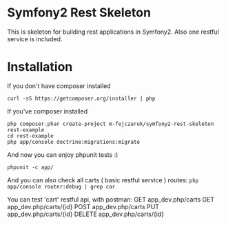 Symfony2 Rest Skeleton
========================
This is skeleton for building rest applications in Symfony2. Also one restful service is included.

Installation
========================
If you don't have composer installed
```
curl -sS https://getcomposer.org/installer | php
```
If you've composer installed

```
php composer.phar create-project m-fejczaruk/symfony2-rest-skeleton rest-example
cd rest-example
php app/console doctrine:migrations:migrate
```

And now you can enjoy phpunit tests :)

```
phpunit -c app/
```
And you can also check all carts ( basic restful service ) routes: ```php app/console router:debug | grep car```

You can test 'cart' restful api, with postman:
GET app_dev.php/carts
GET app_dev.php/carts/{id}
POST app_dev.php/carts
PUT app_dev.php/carts/{id}
DELETE app_dev.php/carts/{id}